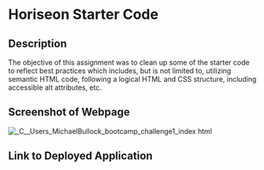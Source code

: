 # Horiseon Starter Code

## Description

The objective of this assignment was to clean up some of the starter code to reflect best practices which includes, but is not limited to, utilizing semantic HTML code, following a logical HTML and CSS structure, including accessible alt attributes, etc. 

## Screenshot of Webpage

![_C__Users_MichaelBullock_bootcamp_challenge1_index html](https://github.com/mbullock710/challenge1/assets/148500556/b8e74265-94bd-4b08-9999-512daaaf66f3)

## Link to Deployed Application
